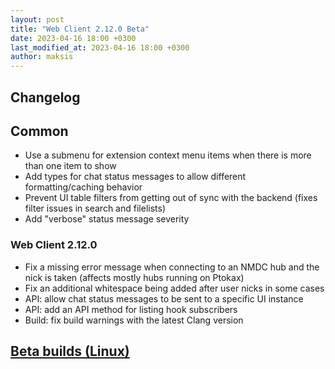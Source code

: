 ```yaml
---
layout: post
title: "Web Client 2.12.0 Beta"
date: 2023-04-16 18:00 +0300
last_modified_at: 2023-04-16 18:00 +0300
author: maksis
---
```


<!--more-->

## Changelog

## Common

- Use a submenu for extension context menu items when there is more than one item to show
- Add types for chat status messages to allow different formatting/caching behavior
- Prevent UI table filters from getting out of sync with the backend (fixes filter issues in search and filelists)
- Add "verbose" status message severity

### Web Client 2.12.0

- Fix a missing error message when connecting to an NMDC hub and the nick is taken (affects mostly hubs running on Ptokax)
- Fix an additional whitespace being added after user nicks in some cases
- API: allow chat status messages to be sent to a specific UI instance
- API: add an API method for listing hook subscribers
- Build: fix build warnings with the latest Clang version

## [Beta builds (Linux)](http://web-builds.airdcpp.net/develop/)
